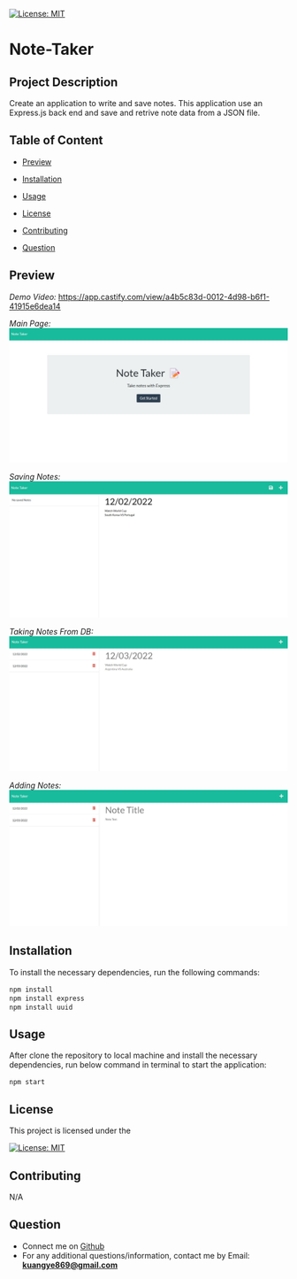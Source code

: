 [![License: MIT](https://img.shields.io/badge/License-MIT-yellow.svg)](https://opensource.org/licenses/MIT)
  
  # Note-Taker
  
  ## Project Description
  Create an application to write and save notes. This application use an Express.js back end and save and retrive
  note data from a JSON file.

  ## Table of Content

  * [Preview](#preview)

  * [Installation](#installation)

  * [Usage](#usage)

  * [License](#license)

  * [Contributing](#contributing)

  * [Question](#question)

  ## Preview
  *Demo Video:*
  https://app.castify.com/view/a4b5c83d-0012-4d98-b6f1-41915e6dea14

  *Main Page:*
  ![Main Page](./Develop/public/assets/images/Main.jpg)

  *Saving Notes:*
  ![Saving Notes](./Develop/public/assets/images/Saving.jpg)

  *Taking Notes From DB:*
  ![Taking Notes From DB](./Develop/public/assets/images/Taking_From_DB.jpg)

  *Adding Notes:*
  ![Adding Notes](./Develop/public/assets/images/Adding.jpg)


  ## Installation
  To install the necessary dependencies, run the following commands:
  
  ```
  npm install
  npm install express
  npm install uuid
  ```
  
  ## Usage
  After clone the repository to local machine and install the necessary dependencies, run below command in terminal to start the application:
  ```
  npm start
  ```

  ## License
  This project is licensed under the 

  [![License: MIT](https://img.shields.io/badge/License-MIT-yellow.svg)](https://opensource.org/licenses/MIT)
  
  ## Contributing
  N/A
    
  ## Question
  * Connect me on [Github](https://github.com/ykuang321)
  * For any additional questions/information, contact me by Email: **kuangye869@gmail.com**
